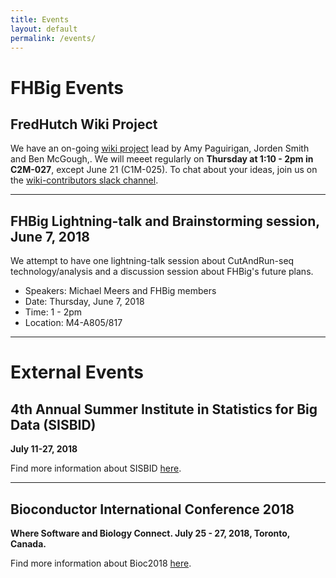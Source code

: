 ```yaml
---
title: Events
layout: default
permalink: /events/
---
```

# FHBig Events

## FredHutch Wiki Project

We have an on-going [wiki project](https://fredhutch.github.io/wiki/) lead 
by Amy Paguirigan, Jorden Smith and Ben McGough,. We will meeet regularly on 
__Thursday at 1:10 - 2pm in C2M-027__, except June 21 (C1M-025). To chat about your ideas, join us on the 
[wiki-contributors slack channel](https://fhbig.slack.com).

---

## FHBig Lightning-talk and Brainstorming session, June 7, 2018
We attempt to have one lightning-talk session about CutAndRun-seq technology/analysis and a discussion session about FHBig's future plans.

- Speakers: Michael Meers and FHBig members
- Date: Thursday,  June 7, 2018
- Time: 1 - 2pm
- Location: M4-A805/817

---

# External Events

## 4th Annual Summer Institute in Statistics for Big Data (SISBID)
__July 11-27, 2018__

Find more information about SISBID [here](http://www.biostat.washington.edu/suminst/sisbid).

---

## Bioconductor International Conference 2018
__Where Software and Biology Connect. July 25 - 27, 2018, Toronto, Canada.__

Find more information about Bioc2018 [here](http://bioc2018.bioconductor.org/).

